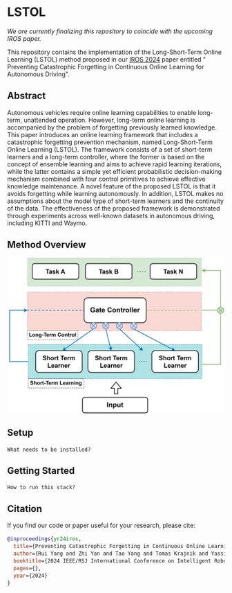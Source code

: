 # LSTOL

*We are currently finalizing this repository to coincide with the upcoming IROS paper.*

This repository contains the implementation of the Long-Short-Term Online Learning (LSTOL) method proposed in our [IROS 2024](https://iros2024-abudhabi.org/) paper entitled " Preventing Catastrophic Forgetting in Continuous Online Learning for Autonomous Driving".

## Abstract

Autonomous vehicles require online learning capabilities to enable long-term, unattended operation. However, long-term online learning is accompanied by the problem of forgetting previously learned knowledge. This paper introduces an online learning framework that includes a catastrophic forgetting prevention mechanism, named Long-Short-Term Online Learning (LSTOL). The framework consists of a set of short-term learners and a long-term controller, where the former is based on the concept of ensemble learning and aims to achieve rapid learning iterations, while the latter contains a simple yet efficient probabilistic decision-making mechanism combined with four control primitives to achieve effective knowledge maintenance. A novel feature of the proposed LSTOL is that it avoids forgetting while learning autonomously. In addition, LSTOL makes no assumptions about the model type of short-term learners and the continuity of the data. The effectiveness of the proposed framework is demonstrated through experiments across well-known datasets in autonomous driving, including KITTI and Waymo.

## Method Overview

![lstol_framework.png](lstol_framework.png)

## Setup

```
What needs to be installed?
```

## Getting Started

```
How to run this stack?
```

## Citation

If you find our code or paper useful for your research, please cite:
```bibtex
@inproceedings{yr24iros,
  title={Preventing Catastrophic Forgetting in Continuous Online Learning for Autonomous Driving},
  author={Rui Yang and Zhi Yan and Tao Yang and Tomas Krajnik and Yassine Ruichek},
  booktitle={2024 IEEE/RSJ International Conference on Intelligent Robots and Systems (IROS)},
  pages={},
  year={2024}
}
```
